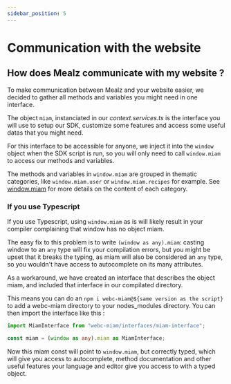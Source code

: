 ```yaml
---
sidebar_position: 5
---
```


# Communication with the website

## How does Mealz communicate with my website ?

To make communication between Mealz and your website easier, we decided to gather all methods and variables you might need in one interface.

The object `miam`, instanciated in our _context.services.ts_ is the interface you will use to setup our SDK, customize some features and access some useful datas that you might need.

For this interface to be accessible for anyone, we inject it into the `window` object when the SDK script is run, so you will only need to call `window.miam` to access our methods and variables.

The methods and variables in `window.miam` are grouped in thematic categories, like `window.miam.user` or `window.miam.recipes` for example. See [window.miam](./customization#windowmiam) for more details on the content of each category.

### If you use Typescript

If you use Typescript, using `window.miam` as is will likely result in your compiler complaining that window has no object miam.

The easy fix to this problem is to write `(window as any).miam`: casting window to an `any` type will fix your compilation errors, but you might be upset that it breaks the typing, as miam will also be considered an `any` type, so you wouldn't have access to autocomplete on its many attributes.

As a workaround, we have created an interface that describes the object miam, and included that interface in our compilated directory.

This means you can do an `npm i webc-miam@${same version as the script}` to add a webc-miam directory to your nodes_modules directory. You can then import the interface like this :

```typescript
import MiamInterface from "webc-miam/interfaces/miam-interface";

const miam = (window as any).miam as MiamInterface;
```

Now this miam const will point to `window.miam`, but correctly typed, which will give you access to autocomplete, method documentation and other useful features your language and editor give you access to with a typed object.
